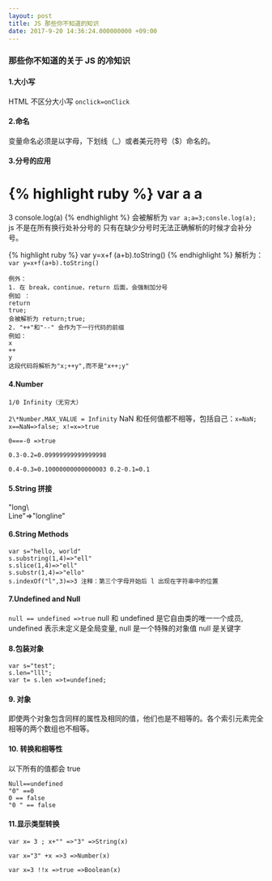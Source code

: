 ```yaml
---
layout: post
title: JS 那些你不知道的知识
date: 2017-9-20 14:36:24.000000000 +09:00
---
```


### 那些你不知道的关于 JS 的冷知识

#### 1.大小写

HTML 不区分大小写 `onclick=onClick`

#### 2.命名

变量命名必须是以字母，下划线（\_）或者美元符号（\$）命名的。

#### 3.分号的应用

{% highlight ruby %}
var a
a
=
3
console.log(a)
{% endhighlight %}
会被解析为 `var a;a=3;consle.log(a);`
js 不是在所有换行处补分号的 只有在缺少分号时无法正确解析的时候才会补分号。

{% highlight ruby %}
var y=x+f
(a+b).toString()
{% endhighlight %}
解析为：`var y=x+f(a+b).toString()`

```
例外：
1. 在 break，continue，return 后面，会强制加分号
例如 ：
return
true;
会被解析为 return;true;
2. "++"和"--" 会作为下一行代码的前缀
例如：
x
++
y
这段代码将解析为"x;++y",而不是"x++;y"
```

#### 4.Number

`1/0 Infinity（无穷大）`

`2\*Number.MAX_VALUE = Infinity`
NaN 和任何值都不相等，包括自己：`x=NaN; x==NaN=>false; x!=x=>true`

`0===-0 =>true`

`0.3-0.2=0.09999999999999998`

`0.4-0.3=0.10000000000000003 0.2-0.1=0.1`

#### 5.String 拼接

"long\ <br>
Line"=>"longline"

#### 6.String Methods

```
var s="hello, world"
s.substring(1,4)=>"ell"
s.slice(1,4)=>"ell"
s.substr(1,4)=>"ello"
s.indexOf("l",3)=>3 注释：第三个字母开始后 l 出现在字符串中的位置
```

#### 7.Undefined and Null

`null == undefined =>true`
null 和 undefined 是它自由类的唯一一个成员, undefined 表示未定义是全局变量, null 是一个特殊的对象值 null 是关键字

#### 8.包装对象

```
var s="test";
s.len="lll";
var t= s.len =>t=undefined;
```

#### 9. 对象

即使两个对象包含同样的属性及相同的值，他们也是不相等的。各个索引元素完全相等的两个数组也不相等。

#### 10. 转换和相等性

以下所有的值都会 true

```
Null==undefined
"0" ==0
0 == false
"0 " == false
```

#### 11.显示类型转换

`var x= 3 ; x+"" =>"3" =>String(x)`

`var x="3" +x =>3 =>Number(x)`

`var x=3 !!x =>true =>Boolean(x)`
